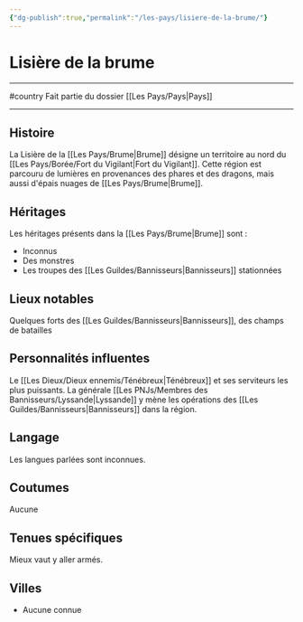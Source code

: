 ```yaml
---
{"dg-publish":true,"permalink":"/les-pays/lisiere-de-la-brume/"}
---
```


# Lisière de la brume
---
#country 
Fait partie du dossier [[Les Pays/Pays\|Pays]]

-------
## Histoire
La Lisière de la [[Les Pays/Brume\|Brume]] désigne un territoire au nord du [[Les Pays/Borée/Fort du Vigilant\|Fort du Vigilant]]. Cette région est parcouru de lumières en provenances des phares et des dragons, mais aussi d'épais nuages de [[Les Pays/Brume\|Brume]].
## Héritages
Les héritages présents dans la [[Les Pays/Brume\|Brume]] sont :
- Inconnus
- Des monstres
- Les troupes des [[Les Guildes/Bannisseurs\|Bannisseurs]] stationnées
## Lieux notables
Quelques forts des [[Les Guildes/Bannisseurs\|Bannisseurs]], des champs de batailles
## Personnalités influentes
Le [[Les Dieux/Dieux ennemis/Ténébreux\|Ténébreux]] et ses serviteurs les plus puissants. La générale [[Les PNJs/Membres des Bannisseurs/Lyssande\|Lyssande]] y mène les opérations des [[Les Guildes/Bannisseurs\|Bannisseurs]] dans la région.
## Langage
Les langues parlées sont inconnues.
## Coutumes
Aucune
## Tenues spécifiques
Mieux vaut y aller armés.
## Villes
- Aucune connue